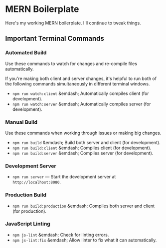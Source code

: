 # MERN Boilerplate

Here's my working MERN boilerplate. I'll continue to tweak things.

## Important Terminal Commands

### Automated Build

Use these commands to watch for changes and re-compile files automatically.

If you're making both client and server changes, it's helpful to run both of the following commands simultaneously in different terminal windows.

* `npm run watch:client` &emdash; Automatically compiles client (for development).
* `npm run watch:server` &emdash; Automatically compiles server (for development).

### Manual Build

Use these commands when working through issues or making big changes.

* `npm run build` &emdash; Build both server and client (for development).
* `npm run build:client` &emdash; Compiles client (for development).
* `npm run build:server` &emdash; Compiles server (for development).

### Development Server

* `npm run server` &mdash; Start the development server at `http://localhost:8080`.

### Production Build

* `npm run build:production` &emdash; Compiles both server and client (for production).

### JavaScript Linting

* `npm js-lint` &emdash; Check for linting errors.
* `npm js-lint:fix` &emdash; Allow linter to fix what it can automatically.

